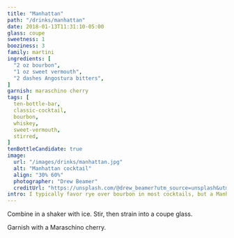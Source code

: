 ```yaml
---
title: "Manhattan"
path: "/drinks/manhattan"
date: 2018-01-13T11:31:10-05:00
glass: coupe
sweetness: 1
booziness: 3
family: martini
ingredients: [
  "2 oz bourbon",
  "1 oz sweet vermouth",
  "2 dashes Angostura bitters",
]
garnish: maraschino cherry
tags: [
  ten-bottle-bar,
  classic-cocktail,
  bourbon,
  whiskey,
  sweet-vermouth,
  stirred,
]
tenBottleCandidate: true
image:
  url: "/images/drinks/manhattan.jpg"
  alt: "Manhattan cocktail"
  align: "30% 60%"
  photographer: "Drew Beamer"
  creditUrl: "https://unsplash.com/@drew_beamer?utm_source=unsplash&utm_medium=referral&utm_content=creditCopyText"
intro: I typically favor rye over bourbon in most cocktails, but a Manhattan is truly better made with bourbon.
---
```

Combine in a shaker with ice. Stir, then strain into a coupe glass.

Garnish with a Maraschino cherry.
